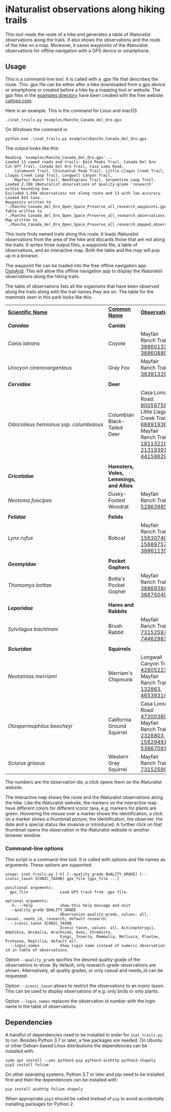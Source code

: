 # iNaturalist observations along hiking trails

This tool reads the route of a hike and generates a table of iNaturalist observations along the trails. It also shows the observations and the route of the hike on a map. Moreover, it saves waypoints of the iNaturalist observations for offline navigation with a GPS device or smartphone.


## Usage

This is a command-line tool. It is called with a .gpx file that describes the route. This .gpx file can be either after a hike downloaded from a gps device or 
smartphone or created before a hike by a mapping tool or website. The gpx files in the [examples directory](https://github.com/joergmlpts/iNat-trails/tree/main/examples)
have been created with the free website [caltopo.com](https://caltopo.com).

Here is an example. This is the command for Linux and macOS

```
./inat_trails.py examples/Rancho_Canada_del_Oro.gpx
```

On Windows the command is:

```
python.exe .\inat_trails.py examples\Rancho_Canada_del_Oro.gpx
```

The output looks like this:
```
Reading 'examples/Rancho_Canada_del_Oro.gpx'...
Loaded 13 named roads and trails: Bald Peaks Trail, Canada Del Oro Cut-Off Trail, Canada Del Oro Trail, Casa Loma Road,
    Catamount Trail, Chisnantuk Peak Trail, Little Llagas Creek Trail, Llagas Creek Loop Trail, Longwall Canyon Trail,
    Mayfair Ranch Trail, Needlegrass Trail, Serpentine Loop Trail.
Loaded 2,708 iNaturalist observations of quality-grade 'research' within bounding box.
Excluded 1,694 observations not along route and 13 with low accuracy.
Loaded 829 taxa.
Waypoints written to './Rancho_Canada_del_Oro_Open_Space_Preserve_all_research_waypoints.gpx'.
Table written to './Rancho_Canada_del_Oro_Open_Space_Preserve_all_research_observations.html'.
Map written to './Rancho_Canada_del_Oro_Open_Space_Preserve_all_research_mapped_observations.html'.
```

This tools finds named trails along this route. It loads iNaturalist observations from the area of the hike and discards those that are not along the trails. It
writes three output files, a waypoints file, a table of observations, and an interactive map. Both the table and the map will pop up in a browser.

The waypoint file can be loaded into the free offline navigation app [OsmAnd](https://osmand.net/). This will allow this offline navigation app to display the
iNaturalist observations along the hiking trails.

The table of observations lists all the organisms that have been observed along the trails along with the trail names they are on. The table for the mammals 
seen in this park looks like this:

<table>
<tr><td><u><b>Scientific Name</b></u></td><td><u><b>Common Name</b></u></td><td><u><b>Observations</b></u></td></tr>
<tr><td></td><td></td><td></td><td></td></tr>
<tr><td><b><i>Canidae</i></b></td><td><b>Canids</b></td><td></td></tr>
<tr><td><i>Canis&nbsp;latrans</i></td><td>Coyote</td><td>Mayfair Ranch Trail: <a href="https://www.inaturalist.org/observations/38860133"
target="_blank">38860133</a>, <a href="https://www.inaturalist.org/observations/38860889" target="_blank">38860889</a></td></tr>
<tr><td><i>Urocyon&nbsp;cinereoargenteus</i></td><td>Gray Fox</td><td>Mayfair Ranch Trail: <a href="https://www.inaturalist.org/observations/39391329" 
 target="_blank">39391329</a></td></tr><tr><td></td><td></td><td></td><td></td></tr>
<tr><td><b><i>Cervidae</i></b></td><td><b>Deer</b></td><td></td></tr>
<tr><td><i>Odocoileus&nbsp;hemionus</i>&nbsp;ssp.&nbsp;<i>columbianus</i></td><td>Columbian Black-Tailed Deer</td><td>Casa Loma Road: <a
 href="https://www.inaturalist.org/observations/80058758"
 target="_blank">80058758</a>; Little Llagas Creek Trail: <a href="https://www.inaturalist.org/observations/68891936" target="_blank">68891936</a>; Mayfair Ranch
 Trail: <a href="https://www.inaturalist.org/observations/19113219" target="_blank">19113219</a>, <a href="https://www.inaturalist.org/observations/21319391"
target="_blank">21319391</a>, <a href="https://www.inaturalist.org/observations/44158629" target="_blank">44158629</a></td></tr>
<tr><td></td><td></td><td></td><td></td></tr><tr><td><b><i>Cricetidae</i></b></td><td><b>Hamsters, Voles, Lemmings, and Allies</b></td><td></td></tr>
<tr><td><i>Neotoma&nbsp;fuscipes</i></td><td>Dusky-Footed Woodrat</td><td>Mayfair Ranch Trail: <a href="https://www.inaturalist.org/observations/52963985"
target="_blank">52963985</a></td></tr><tr><td></td><td></td><td></td><td></td></tr>
<tr><td><b><i>Felidae</i></b></td><td><b>Felids</b></td><td></td></tr>
<tr><td><i>Lynx&nbsp;rufus</i></td><td>Bobcat</td><td>Mayfair Ranch Trail: <a href="https://www.inaturalist.org/observations/15630740" 
 target="_blank">15630740</a>, <a href="https://www.inaturalist.org/observations/15689757" target="_blank">15689757</a>, <a
 href="https://www.inaturalist.org/observations/38861135" target="_blank">38861135</a></td></tr><tr><td></td><td></td><td></td><td></td></tr>
<tr><td><b><i>Geomyidae</i></b></td><td><b>Pocket Gophers</b></td><td></td></tr>
<tr><td><i>Thomomys&nbsp;bottae</i></td><td>Botta's Pocket Gopher</td><td>Mayfair Ranch Trail: <a href="https://www.inaturalist.org/observations/38869384" 
  target="_blank">38869384</a>, <a href="https://www.inaturalist.org/observations/38875049" target="_blank">38875049</a></td></tr>
<tr><td></td><td></td><td></td><td></td></tr>
<tr><td><b><i>Leporidae</i></b></td><td><b>Hares and Rabbits</b></td><td></td></tr>
<tr><td><i>Sylvilagus&nbsp;bachmani</i></td><td>Brush Rabbit</td><td>Mayfair Ranch Trail: <a href="https://www.inaturalist.org/observations/73152597"
 target="_blank">73152597</a>,
 <a href="https://www.inaturalist.org/observations/74462983" target="_blank">74462983</a></td></tr>
<tr><td></td><td></td><td></td><td></td></tr><tr><td><b><i>Sciuridae</i></b></td><td><b>Squirrels</b></td><td></td></tr>
<tr><td><i>Neotamias&nbsp;merriami</i></td><td>Merriam's Chipmunk</td><td>Longwall Canyon Trail: <a href="https://www.inaturalist.org/observations/42605223" 
 target="_blank">42605223</a>; Mayfair Ranch Trail: <a href="https://www.inaturalist.org/observations/132863" target="_blank">132863</a>, <a 
 href="https://www.inaturalist.org/observations/46538314" target="_blank">46538314</a></td></tr>
<tr><td><i>Otospermophilus&nbsp;beecheyi</i></td><td>California Ground Squirrel</td><td>Casa Loma Road: <a
href="https://www.inaturalist.org/observations/47200360" target="_blank">47200360</a>;
 Mayfair Ranch Trail: <a href="https://www.inaturalist.org/observations/2328803" target="_blank">2328803</a>,
<a href="https://www.inaturalist.org/observations/15629491" target="_blank"> 15629491</a>, <a href="https://www.inaturalist.org/observations/53667091" 
 target="_blank">53667091</a></td></tr>
<tr><td><i>Sciurus&nbsp;griseus</i></td><td>Western Gray Squirrel</td><td>Mayfair Ranch Trail: <a href="https://www.inaturalist.org/observations/73152599"
 target="_blank">73152599</a></td></tr>
</table>

The numbers are the observation ids; a click opens them on the iNaturalist website.

The interactive map shows the route and the iNaturalist observations along the hike. Like the iNaturalist website, the markers on the interactive map have
different colors for different iconic taxa, e.g. markers for plants are green. Hoovering the mouse over a marker shows the identification, a click on a marker
shows a thumbnail picture, the identification, the observer, the date and a special status like invasive or introduced. A further click on that thumbnail opens
the observation in the iNaturalist website in another browser window.

### Command-line options

This script is a command-line tool. It is called with options and file names as arguments. These options are supported:

```
usage: inat_trails.py [-h] [--quality_grade QUALITY_GRADE] [--iconic_taxon ICONIC_TAXON] gpx_file [gpx_file ...]

positional arguments:
  gpx_file              Load GPS track from .gpx file.

optional arguments:
  -h, --help            show this help message and exit
  --quality_grade QUALITY_GRADE
                        Observation quality-grade, values: all, casual, needs_id, research; default research.
  --iconic_taxon ICONIC_TAXON
                        Iconic taxon, values: all, Actinopterygii, Amphibia, Animalia, Arachnida, Aves, Chromista,
                        Fungi, Insecta, Mammalia, Mollusca, Plantae, Protozoa, Reptilia; default all.
  --login_names         Show login name instead of numeric observation id in table of observations.
```

Option `--quality_grade` spcifies the desired quality-grade of the observations to show. By default, only research-grade observations are shown. Alternatively,
all quality grades, or only casual and needs_id can be requested.

Option `--iconic_taxon` allows to restrict the observations to an iconic taxon. This can be used to display observations of e.g. only birds or only plants.

Option `--login_names` replaces the observation id number with the login name in the table of observations.


## Dependencies

A handful of dependencies need to be installed in order for `inat_trails.py` to run. Besides Python 3.7 or later, a few packages are needed. On Ubuntu or other
Debian-based Linux distributions the dependencies can be installed with:
```
sudo apt install --yes python3-pip python3-aiohttp python3-shapely
pip3 install folium
```

On other operating systems, Python 3.7 or later and pip need to be installed first and then the dependencies can be installed with:
```
pip install aiohttp folium shapely
```

When appropriate `pip3` should be called instead of `pip` to avoid accidentally installing packages for Python 2.
